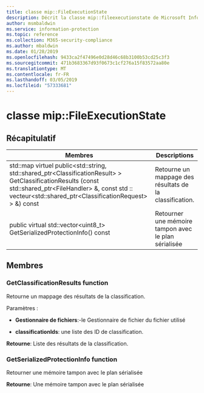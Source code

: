 ```yaml
---
title: classe mip::FileExecutionState
description: Décrit la classe mip::fileexecutionstate de Microsoft Information Protection (MIP) SDK.
author: msmbaldwin
ms.service: information-protection
ms.topic: reference
ms.collection: M365-security-compliance
ms.author: mbaldwin
ms.date: 01/28/2019
ms.openlocfilehash: 9433ca2f47496e0d28d46c68b3100b53cd25c3f3
ms.sourcegitcommit: 471b3683367d93f0673c1cf276a15f83572aa80e
ms.translationtype: MT
ms.contentlocale: fr-FR
ms.lasthandoff: 03/05/2019
ms.locfileid: "57333681"
---
```

# <a name="class-mipfileexecutionstate"></a>classe mip::FileExecutionState 
  
## <a name="summary"></a>Récapitulatif
 Membres                        | Descriptions                                
--------------------------------|---------------------------------------------
std::map virtuel public\<std::string, std::shared_ptr\<ClassificationResult\> \> GetClassificationResults (const std::shared_ptr\<FileHandler\> &, const std :: vecteur\<std::shared_ptr\<ClassificationRequest\> \> &) const  |  Retourne un mappage des résultats de la classification.
public virtual std::vector\<uint8_t\> GetSerializedProtectionInfo() const  |  Retourner une mémoire tampon avec le plan sérialisée
  
## <a name="members"></a>Membres
  
### <a name="getclassificationresults-function"></a>GetClassificationResults function
Retourne un mappage des résultats de la classification.

Paramètres :  
* **Gestionnaire de fichiers**:-le Gestionnaire de fichier du fichier utilisé 


* **classificationIds**: une liste des ID de classification. 



  
**Retourne**: Liste des résultats de la classification.
  
### <a name="getserializedprotectioninfo-function"></a>GetSerializedProtectionInfo function
Retourner une mémoire tampon avec le plan sérialisée

  
**Retourne**: Une mémoire tampon avec le plan sérialisée
